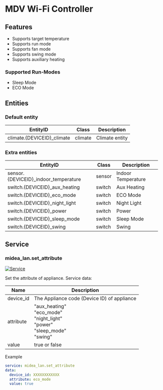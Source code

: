 # MDV Wi-Fi Controller

## Features

- Supports target temperature
- Supports run mode
- Supports fan mode
- Supports swing mode
- Supports auxiliary heating

### Supported Run-Modes

- Sleep Mode
- ECO Mode

## Entities

### Default entity

| EntityID                    | Class   | Description    |
| --------------------------- | ------- | -------------- |
| climate.{DEVICEID}\_climate | climate | Climate entity |

### Extra entities

| EntityID                              | Class  | Description        |
| ------------------------------------- | ------ | ------------------ |
| sensor.{DEVICEID}\_indoor_temperature | sensor | Indoor Temperature |
| switch.{DEVICEID}\_aux_heating        | switch | Aux Heating        |
| switch.{DEVICEID}\_eco_mode           | switch | ECO Mode           |
| switch.{DEVICEID}\_night_light        | switch | Night Light        |
| switch.{DEVICEID}\_power              | switch | Power              |
| switch.{DEVICEID}\_sleep_mode         | switch | Sleep Mode         |
| switch.{DEVICEID}\_swing              | switch | Swing              |

## Service

### midea_lan.set_attribute

[![Service](https://my.home-assistant.io/badges/developer_call_service.svg)](https://my.home-assistant.io/redirect/developer_call_service/?service=midea_lan.set_attribute)

Set the attribute of appliance. Service data:

| Name      | Description                                                                              |
| --------- | ---------------------------------------------------------------------------------------- |
| device_id | The Appliance code (Device ID) of appliance                                              |
| attribute | "aux_heating"<br/>"eco_mode"<br/>"night_light"<br/>"power"<br />"sleep_mode"<br/>"swing" |
| value     | true or false                                                                            |

Example

```yaml
service: midea_lan.set_attribute
data:
  device_id: XXXXXXXXXXXX
  attribute: eco_mode
  value: true
```
